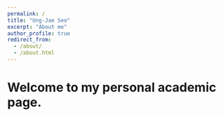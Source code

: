 ```yaml
---
permalink: /
title: "Ung-Jae Seo"
excerpt: "About me"
author_profile: true
redirect_from: 
  - /about/
  - /about.html
---
```


Welcome to my personal academic page.
======

